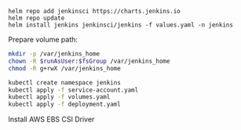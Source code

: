 ```
helm repo add jenkinsci https://charts.jenkins.io
helm repo update
helm install jenkins jenkinsci/jenkins -f values.yaml -n jenkins
```

Prepare volume path:
```bash
mkdir -p /var/jenkins_home
chown -R $runAsUser:$fsGroup /var/jenkins_home
chmod -R g+rwX /var/jenkins_home
```

```bash
kubectl create namespace jenkins
kubectl apply -f service-account.yaml
kubectl apply -f volumes.yaml
kubectl apply -f deployment.yaml
```

Install AWS EBS CSI Driver

